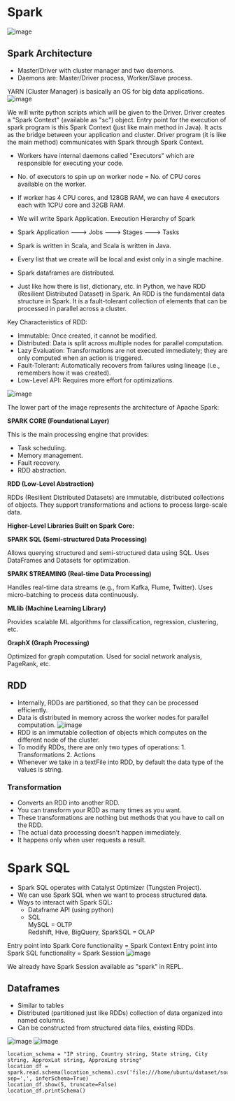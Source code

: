 # Spark
![image](https://github.com/user-attachments/assets/c70a1739-7b39-4c5d-9a99-c24138cfcb59)

## Spark Architecture
- Master/Driver with cluster manager and two daemons.
- Daemons are: Master/Driver process, Worker/Slave process.

YARN (Cluster Manager) is basically an OS for big data applications.
![image](https://github.com/user-attachments/assets/dd09c046-9db6-4928-b770-bb983f4392e3)

We will write python scripts which will be given to the Driver. Driver creates a "Spark Context" (available as "sc") object. Entry point for the execution of spark program is this Spark Context (just like main method in Java). It acts as the bridge between your application and cluster. Driver program (it is like the main method) communicates with Spark through Spark Context.

- Workers have internal daemons called "Executors" which are responsible for executing your code.
- No. of executors to spin up on worker node = No. of CPU cores available on the worker.
- If worker has 4 CPU cores, and 128GB RAM, we can have 4 executors each with 1CPU core and 32GB RAM.

- We will write Spark Application.
Execution Hierarchy of Spark
- Spark Application ---> Jobs ---> Stages ---> Tasks

- Spark is written in Scala, and Scala is written in Java.
- Every list that we create will be local and exist only in a single machine.
- Spark dataframes are distributed.
- Just like how there is list, dictionary, etc. in Python, we have RDD (Resilient Distributed Dataset) in Spark.
An RDD is the fundamental data structure in Spark. It is a fault-tolerant collection of elements that can be processed in parallel across a cluster.

Key Characteristics of RDD:
- Immutable: Once created, it cannot be modified.
- Distributed: Data is split across multiple nodes for parallel computation.
- Lazy Evaluation: Transformations are not executed immediately; they are only computed when an action is triggered.
- Fault-Tolerant: Automatically recovers from failures using lineage (i.e., remembers how it was created).
- Low-Level API: Requires more effort for optimizations.

![image](https://github.com/user-attachments/assets/b9c6f5fd-876c-4542-868e-6c2742768561)

The lower part of the image represents the architecture of Apache Spark:

**SPARK CORE (Foundational Layer)**

This is the main processing engine that provides:
- Task scheduling.
- Memory management.
- Fault recovery.
- RDD abstraction.

**RDD (Low-Level Abstraction)**

RDDs (Resilient Distributed Datasets) are immutable, distributed collections of objects.
They support transformations and actions to process large-scale data.

**Higher-Level Libraries Built on Spark Core:**

**SPARK SQL (Semi-structured Data Processing)**

Allows querying structured and semi-structured data using SQL.
Uses DataFrames and Datasets for optimization.

**SPARK STREAMING (Real-time Data Processing)**

Handles real-time data streams (e.g., from Kafka, Flume, Twitter).
Uses micro-batching to process data continuously.

**MLlib (Machine Learning Library)**

Provides scalable ML algorithms for classification, regression, clustering, etc.

**GraphX (Graph Processing)**

Optimized for graph computation.
Used for social network analysis, PageRank, etc.

## RDD
- Internally, RDDs are partitioned, so that they can be processed efficiently.
- Data is distributed in memory across the worker nodes for parallel computation.
![image](https://github.com/user-attachments/assets/2cc0264d-a5e0-4a30-86c0-bc62108695b4)
- RDD is an immutable collection of objects which computes on the different node of the cluster.
- To modify RDDs, there are only two types of operations: 1. Transformations 2. Actions
- Whenever we take in a textFile into RDD, by default the data type of the values is string.

### Transformation
- Converts an RDD into another RDD.
- You can transform your RDD as many times as you want.
- These transformations are nothing but methods that you have to call on the RDD.
- The actual data processing doesn't happen immediately.
- It happens only when user requests a result.

# Spark SQL
- Spark SQL operates with Catalyst Optimizer (Tungsten Project).
- We can use Spark SQL when we want to process structured data.
- Ways to interact with Spark SQL:
    - Dataframe API (using python)
    - SQL <br>
MySQL = OLTP <br>
Redshift, Hive, BigQuery, SparkSQL = OLAP


Entry point into Spark Core functionality = Spark Context
Entry point into Spark SQL functionality = Spark Session
![image](https://github.com/user-attachments/assets/4e9e7e51-8a68-427b-8ca3-21c4018ac6a0)

We already have Spark Session available as "spark" in REPL.

## Dataframes
- Similar to tables
- Distributed (partitioned just like RDDs) collection of data organized into named columns.
- Can be constructed from structured data files, existing RDDs.

![image](https://github.com/user-attachments/assets/6c9e49f2-2187-4d64-9f8f-17451c28515c)
![image](https://github.com/user-attachments/assets/172fbd0e-48fe-40b9-8a72-8156ea087ec1)

```
location_schema = "IP string, Country string, State string, City string, ApproxLat string, ApproxLng string"
location_df = spark.read.schema(location_schema).csv('file:///home/ubuntu/dataset/sourcedata/webclicksdata/goShopping_IpLookup.txt', sep=',', inferSchema=True)
location_df.show(5, truncate=False)
location_df.printSchema()
```

